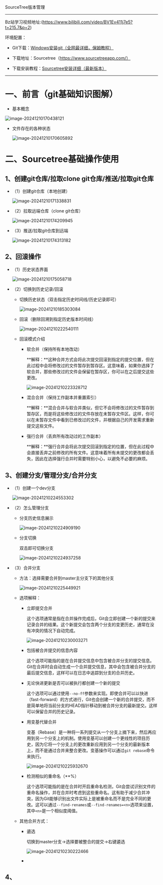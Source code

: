 SourceTree版本管理

---

Bz站学习视频地址:(https://www.bilibili.com/video/BV1Ev411j7e5?t=215.7&p=2)



环境配置：

- Git下载：[Windows安装git（全网最详细，保姆教程）](https://blog.csdn.net/weixin_42242910/article/details/136297201)

- 下载地址：Sourcetree（https://www.sourcetreeapp.com/）
- 下载安装教程：[Sourcetree安装详细（最新版本）]([Sourcetree安装详细（最新版本）](https://blog.csdn.net/zqd_java/article/details/123681302))

---

# 一、前言（git基础知识图解）

- 基本概念

![image-20241210170438121](http://img.maoxiang.site/Blog/20241210170438289.png)

- 文件存在的各种状态

  ![image-20241210170605892](http://img.maoxiang.site/Blog/20241210170606035.png)

# 二、Sourcetree基础操作使用

## 1、创建git仓库/拉取clone git仓库/推送/拉取git仓库



- （1）创建git仓库（本地创建）

  ![image-20241210171338831](http://img.maoxiang.site/Blog/20241210171338882.png)

- （2）拉取远端仓库（clone git仓库）

  ![image-20241210174209945](http://img.maoxiang.site/Blog/20241210174210012.png)

- （3）推送/拉取git仓库到远端

  ![image-20241210174313182](http://img.maoxiang.site/Blog/20241210174313225.png)

## 2、回滚操作

- （1）历史状态界面

  ![image-20241210175058718](http://img.maoxiang.site/Blog/20241210175058762.png)

- （2）切换到历史记录/回滚

  - 切换历史状态（双击指定历史时间线/历史记录即可）

    ![image-20241210185303084](http://img.maoxiang.site/Blog/20241210185303129.png)

  - 回滚（删除回溯到指定历史版本时间线）

    ![image-20241210222540111](http://img.maoxiang.site/Blog/20241210222540185.png)

  - 回滚模式介绍

    - 软合并（保持所有本地改动）

      **解释：**这种合并方式会将此次提交回滚到指定的提交位置，但在此过程中会将修改过的文件暂存到暂存区。这意味着，如果你选择了软合并，那些修改过的文件会保留在暂存区，你可以在之后提交这些更改。

      ![image-20241210223328712](http://img.maoxiang.site/Blog/20241210223328822.png)

    - 混合合并（保持工作副本并重置索引）

      **解释：**混合合并与软合并类似，但它不会将修改过的文件暂存到暂存区，而是将这些修改过的文件存放在未暂存文件区。这样，你可以在未暂存文件中看到已修改过的文件，并根据自己的开发需求重新提交这些文件。

    - 强行合并（丢弃所有改动过的工作副本）

      **解释：**强行合并会将此次提交回滚到指定的位置，但在此过程中会直接丢弃之前修改的所有文件。这意味着所有未提交的更改都会丢失，因此在选择强行合并时需要特别小心，以避免不必要的麻烦。

    

    

## 3、创建分支/管理分支/合并分支

- （1）创建一个dev分支

  ![image-20241210224553302](http://img.maoxiang.site/Blog/20241210224553367.png)

- （2）怎么管理分支

  - 分支历史信息展示

    ![image-20241210224909190](http://img.maoxiang.site/Blog/20241210224909230.png)

  - 分支切换

    双击即可切换分支

    ![image-20241210224937258](http://img.maoxiang.site/Blog/20241210224937288.png)

- （3）合并分支

  - 方法：选择需要合并到master主分支下的其他分支

    ![image-20241210225449921](http://img.maoxiang.site/Blog/20241210225449976.png)

  - 选项解释：

    - 立即提交合并

      这个选项通常是指在合并操作完成后，Git会立即创建一个新的提交来记录合并的结果。这个新提交会包含两个分支的变更历史，通常在没有冲突的情况下自动完成。

      ![image-20241210230003271](http://img.maoxiang.site/Blog/20241210230003372.png)

    - 包括被合并提交的信息内容

      这个选项可能指的是在合并提交信息中包含被合并分支的提交信息。Git在合并时会自动生成一个合并提交信息，其中会包含被合并分支的最后提交信息，这样可以在日志中追踪到分支的合并历史。

    - 无论快进更新是否可以被执行都创建一个新的提交

      这个选项可以通过使用`--no-ff`参数来实现。即使合并可以以快进（fast-forward）的方式进行，Git也会创建一个新的合并提交，而不是简单地将当前分支的HEAD指针移动到被合并分支的最新提交。这样可以保留合并的历史记录。

    - 用变基代替合并

      变基（Rebase）是一种将一系列提交从一个分支上摘下来，然后再应用到另一个分支上的机制。使用变基可以创建一个更线性的项目历史，因为它将一个分支上的更改重新应用到另一个分支的最新版本上，而不是通过合并来整合更改。变基操作可以通过`git rebase`命令来执行。

      ![image-20241210225932670](http://img.maoxiang.site/Blog/20241210225932770.png)

    - 检测相似的重命名（**%）

      这个选项可能指的是在合并时开启重命名检测，Git会尝试识别文件的重命名操作，并在合并时考虑到这些重命名。这有助于减少合并冲突，因为Git能够识别出文件实际上是被重命名而不是完全不同的更改。这可以通过`--find-renames`或`--find-renames=<n>`选项来设置，其中`<n>`是一个相似度阈值。

  - 其他合并方式：

    - 遴选

      切换到master分支->选择要被整合的提交->右键遴选

      ![image-20241210230222466](http://img.maoxiang.site/Blog/20241210230222563.png)

    - 



## 4、



## 

